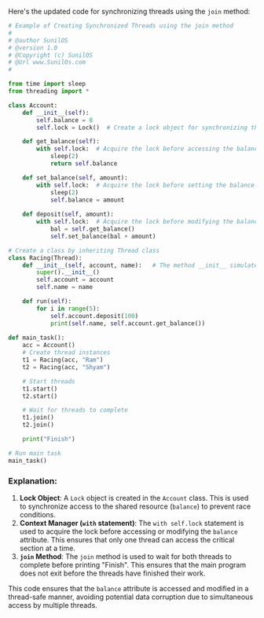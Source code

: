 Here's the updated code for synchronizing threads using the `join` method:

```python
# Example of Creating Synchronized Threads using the join method
#
# @author SunilOS  
# @version 1.0
# @Copyright (c) SunilOS  
# @Url www.SunilOs.com
#

from time import sleep
from threading import *

class Account:
    def __init__(self):
        self.balance = 0
        self.lock = Lock()  # Create a lock object for synchronizing threads

    def get_balance(self):
        with self.lock:  # Acquire the lock before accessing the balance
            sleep(2)
            return self.balance

    def set_balance(self, amount):
        with self.lock:  # Acquire the lock before setting the balance
            sleep(2)
            self.balance = amount
  
    def deposit(self, amount):
        with self.lock:  # Acquire the lock before modifying the balance
            bal = self.get_balance()
            self.set_balance(bal + amount)

# Create a class by inheriting Thread class
class Racing(Thread):
    def __init__(self, account, name):   # The method __init__ simulates the constructor of the class. 
        super().__init__()
        self.account = account 
        self.name = name

    def run(self):
        for i in range(5):
            self.account.deposit(100)
            print(self.name, self.account.get_balance())
        
def main_task():       
    acc = Account()        
    # Create thread instances 
    t1 = Racing(acc, "Ram")
    t2 = Racing(acc, "Shyam")

    # Start threads
    t1.start()
    t2.start()

    # Wait for threads to complete
    t1.join()
    t2.join()

    print("Finish")

# Run main task
main_task()
```

### Explanation:
1. **Lock Object**: A `Lock` object is created in the `Account` class. This is used to synchronize access to the shared resource (`balance`) to prevent race conditions.
2. **Context Manager (`with` statement)**: The `with self.lock` statement is used to acquire the lock before accessing or modifying the `balance` attribute. This ensures that only one thread can access the critical section at a time.
3. **`join` Method**: The `join` method is used to wait for both threads to complete before printing "Finish". This ensures that the main program does not exit before the threads have finished their work.

This code ensures that the `balance` attribute is accessed and modified in a thread-safe manner, avoiding potential data corruption due to simultaneous access by multiple threads.